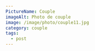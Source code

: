 ```yaml
---
PictureName: Couple
imageAlt: Photo de couple
image: /image/photo/couple11.jpg
category: couple
tags:
  - post
---
```

